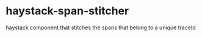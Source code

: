 # haystack-span-stitcher
haystack component that stitches the spans that belong to a unique traceId  
